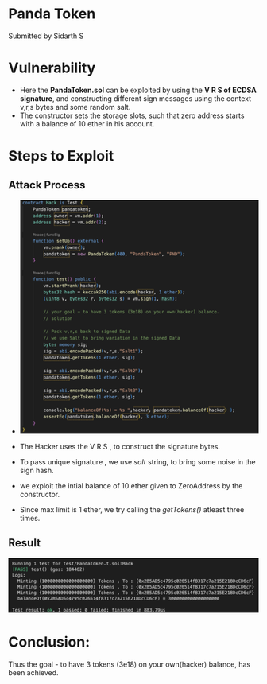 # Panda Token 
Submitted by Sidarth S


# Vulnerability
- Here the **PandaToken.sol** can be exploited by using the **V R S of ECDSA signature**, and constructing different sign messages using the context v,r,s bytes and some random salt.
- The constructor sets the storage slots, such that zero address starts with a balance of 10 ether in his account.

# Steps to Exploit

## Attack Process
- ![PandaToken.t.sol](PandaToken.t.png)

- The Hacker uses the V R S , to construct the signature bytes.
- To pass unique signature , we use *salt* string, to bring some noise in the sign hash.
- we exploit the intial balance of 10 ether given to ZeroAddress by the constructor.
- Since max limit is 1 ether, we try calling the *getTokens()* atleast three times.

## Result
![result](result.png)

# Conclusion:
Thus the goal - to have 3 tokens (3e18) on your own(hacker) balance, has been achieved.


